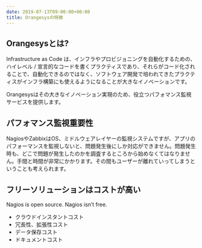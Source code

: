 ```yaml
---
date: 2019-07-13T09:00:00+00:00
title: Orangesysの特徴
---
```


## Orangesysとは?

Infrastructure as Code は、インフラやプロビジョニングを自動化するための、ハイレベル / 宣言的なコードを書くプラクティスであり、それらがコード化されることで、自動化できるのではなく、ソフトウェア開発で培われてきたプラクティスがインフラ構築にも使えるようになることが大きなイノベーションです。

Orangesysはその大きなイノベーション実現のため、役立つパフォマンス監視サービスを提供します。

## パフォマンス監視重要性

NagiosやZabbixはOS、ミドルウェアレイヤーの監視システムですが、アプリのパフォーマンスを監視しないと、問題発生後にしか対応ができません。問題発生時も、どこで問題が発生したのかを調査するところから始めなくてはなりません。手間と時間が非常にかかります。その間もユーザーが離れていってしまうということも考えられます。

## フリーソリューションはコストが高い

Nagios is open source. Nagios isn’t free.

* クラウドインスタントコスト
* 冗長性、拡張性コスト
* データ保存コスト
* ドキュメントコスト
